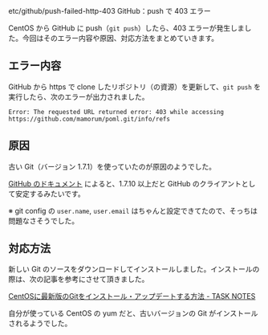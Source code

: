 etc/github/push-failed-http-403
GitHub：push で 403 エラー

CentOS から GitHub に push（`git push`）したら、403 エラーが発生しました。今回はそのエラー内容や原因、対応方法をまとめていきます。


## エラー内容
GitHub から https で clone したリポジトリ（の資源）を更新して、`git push` を実行したら、次のエラーが出力されました。

```
Error: The requested URL returned error: 403 while accessing
https://github.com/mamorum/poml.git/info/refs
```

## 原因
古い Git（バージョン 1.7.1）を使っていたのが原因のようでした。

[GitHub のドキュメント](https://help.github.com/articles/https-cloning-errors/) によると、1.7.10 以上だと GitHub のクライアントとして安定するみたいです。

※ git config の `user.name`, `user.email` はちゃんと設定できてたので、そっちは問題なさそうでした。


## 対応方法
新しい Git のソースをダウンロードしてインストールしました。インストールの際は、次の記事を参考にさせて頂きました。

[CentOSに最新版のGitをインストール・アップデートする方法 - TASK NOTES](http://www.task-notes.com/entry/20150622/1434942000)

自分が使っている CentOS の yum だと、古いバージョンの Git がインストールされるようでした。

